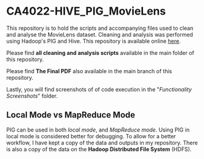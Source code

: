 # CA4022-HIVE_PIG_MovieLens
This repository is to hold the scripts and accompanying files used to clean and analyse the MovieLens dataset. Cleaning and analysis was performed using Hadoop's PIG and Hive. This repository is available online [here](https://github.com/scummins00/CA4022-HIVE_PIG_MovieLens).

Please find **all cleaning and analysis scripts** available in the main folder of this repository.

Please find **The Final PDF** also available in the main branch of this repository.

Lastly, you will find screenshots of of code execution in the "*Functionality Screenshots*" folder.

## Local Mode vs MapReduce Mode
PIG can be used in both *local mode*, and *MapReduce mode*. Using PIG in local mode is considered better for debugging.
To allow for a better workflow, I have kept a copy of the data and outputs in my repository. There is also a copy of
the data on the **Hadoop Distributed File System** (HDFS).
